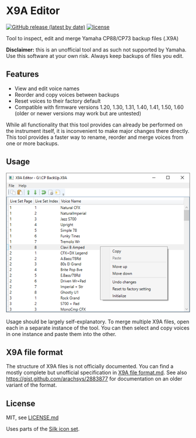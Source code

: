 # X9A Editor
[![GitHub release (latest by date)](https://img.shields.io/github/v/release/chausner/X9AEditor)](https://github.com/chausner/X9AEditor/releases/latest)
[![license](https://img.shields.io/badge/license-MIT-green)](LICENSE.md)

Tool to inspect, edit and merge Yamaha CP88/CP73 backup files (.X9A)

**Disclaimer:** this is an unofficial tool and as such not supported by Yamaha. Use this software at your own risk. Always keep backups of files you edit.

## Features
- View and edit voice names
- Reorder and copy voices between backups
- Reset voices to their factory default
- Compatible with firmware versions 1.20, 1.30, 1.31, 1.40, 1.41, 1.50, 1.60 (older or newer versions may work but are untested)

While all functionality that this tool provides can already be performed on the instrument itself, it is inconvenient to make major changes there directly.
This tool provides a faster way to rename, reorder and merge voices from one or more backups.

## Usage
![Screenshot](screenshot.png)

Usage should be largely self-explanatory. To merge multiple X9A files, open each in a separate instance of the tool. You can then select and copy voices in one instance and paste them into the other.

## X9A file format
The structure of X9A files is not officially documented. You can find a mostly complete but unofficial specification in [X9A file format.md](X9A%20file%20format.md).
See also https://gist.github.com/arachsys/2883877 for documentation on an older variant of the format.

## License
MIT, see [LICENSE.md](LICENSE.md)

Uses parts of the [Silk icon set](http://www.famfamfam.com/lab/icons/silk/).
